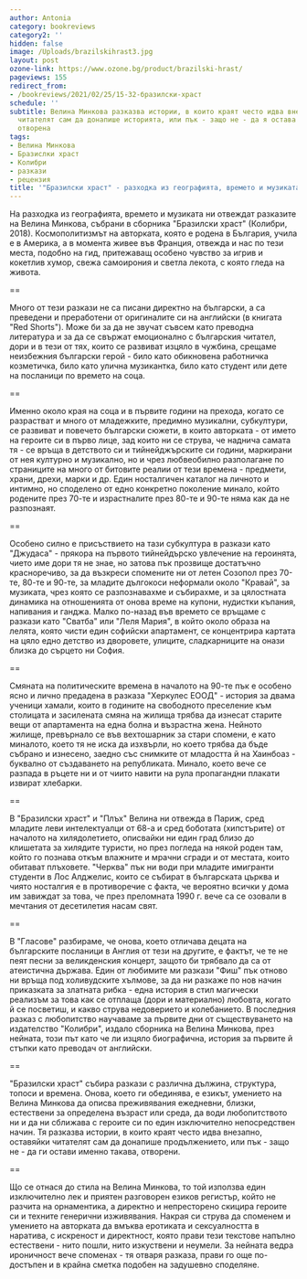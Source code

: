 ```yaml
---
author: Antonia
category: bookreviews
category2: ''
hidden: false
image: /Uploads/brazilskihrast3.jpg
layout: post
ozone-link: https://www.ozone.bg/product/brazilski-hrast/
pageviews: 155
redirect_from:
- /bookreviews/2021/02/25/15-32-бразилски-храст
schedule: ''
subtitle: Велина Минкова разказва истории, в които краят често идва внезапно, оставяйки
  читателят сам да донапише историята, или пък - защо не - да я остава именно такава,
  отворена
tags:
- Велина Минкова
- Бразислки храст
- Колибри
- разкази
- рецензия
title: '"Бразилски храст" - разходка из географията, времето и музиката'
---
```


На разходка из географията, времето и музиката ни отвеждат разказите на Велина Минкова, събрани в сборника "Бразилски храст" (Колибри, 2018). Космополитизмът на авторката, която е родена в България, учила е в Америка, а в момента живее във Франция, отвежда и нас по тези места, подобно на гид, притежаващ особено чувство за игрив и кокетлив хумор, свежа самоирония и светла лекота, с която гледа на живота. 

\==

Много от тези разкази не са писани директно на български, а са преведени и преработени от оригиналите си на английски (в книгата "Red Shorts"). Може би за да не звучат съвсем като преводна литература и за да се свържат емоционално с българския читател, дори и в тези от тях, които се развиват изцяло в чужбина, срещаме неизбежния български герой - било като обикновена работничка козметичка, било като улична музикантка, било като студент или дете на посланици по времето на соца.

\==

Именно около края на соца и в първите години на прехода, когато се разрастват и много от младежките, предимно музикални, субкултури, се развиват и повечето български сюжети, в които авторката - от името на героите си в първо лице, зад които ни се струва, че наднича самата тя - се връща в детството си и тийнейджърските си години, маркирани от нея културно и музикално, но и чрез любвеобилно разполагане по страниците на много от битовите реалии от тези времена - предмети, храни, дрехи, марки и др. Един носталгичен каталог на личното и интимно, но споделено от едно конкретно поколение минало, който родените през 70-те и израстналите през 80-те и 90-те няма как да не разпознаят. 

\==

Особено силно е присъствието на тази субкултура в разкази като "Джудаса" - прякора на първото тийнейдърско увлечение на героинята, чието име дори тя не знае, но затова пък прозвище достатъчно красноречиво, за да възкреси спомените ни от летен Созопол през 70-те, 80-те и 90-те, за младите дългокоси неформали около "Кравай", за музиката, чрез която се разпознавахме и събирахме, и за цялостната динамика на отношенията от онова време на купони, нудистки къпания, напивания и ганджа. Малко по-назад във времето се връщаме с разкази като "Сватба" или "Леля Мария", в който около образа на лелята, която чисти един софийски апартамент, се концентрира картата на цяло едно детство из дворовете, улиците, сладкарниците на онази близка до сърцето ни София. 

\==

Смяната на политическите времена в началото на 90-те пък е особено ясно и лично предадена в разказа "Херкулес ЕООД" - история за двама ученици хамали, които в годините на свободното преселение към столицата и засилената смяна на жилища трябва да изнесат старите вещи от апартамента на една болна и възрастна жена. Нейното жилище, превърнало се във вехтошарник за стари спомени, е като миналото, което тя не иска да изхвърли, но което трябва да бъде събрано и изнесено, заедно със снимките от младостта й на Хаинбоаз - буквално от създаването на републиката. Минало, което вече се разпада в ръцете ни и от чиито навити на рула пропагандни плакати извират хлебарки.  

\==

В "Бразилски храст" и "Плъх" Велина ни отвежда в Париж, сред младите леви интелектуалци от 68-а и сред боботата (хипстърите) от началото на хилядолетието, описвайки ни един град близо до клишетата за хилядите туристи, но през погледа на някой роден там, който го познава откъм влажните и мрачни сгради и от местата, които обитават плъховете. "Черква" пък ни води при младите имигранти студенти в Лос Алджелис, които се събират в българската църква и чиято носталгия е в противоречие с факта, че вероятно всички у дома им завиждат за това, че през преломната 1990 г. вече са се озовали в мечтания от десетилетия насам свят. 

\==

В "Гласове" разбираме, че онова, което отличава децата на българските посланици в Англия от тези на другите, е фактът, че те не пеят песни за великденския концерт, защото би трябвало да са от атеистична държава. Един от любимите ми разкази "Фиш" пък отново ни връща под холивудските хълмове, за да ни разкаже по нов начин приказката за златната рибка - една история в стил магически реализъм за това как се отплаща (дори и материално) любовта, когато й се посветиш, и какво струва недоверието и колебанието. В последния разказ с любопитство научаваме за първите дни от съществуването на издателство "Колибри", издало сборника на Велина Минкова, през нейната, този път като че ли изцяло биографична, история за първите й стъпки като преводач от английски. 

\==

"Бразилски храст" събира разкази с различна дължина, структура, топоси и времена. Онова, което ги обединява, е езикът, умението на Велина Минкова да описва преживявания ежедневни, близки, естествени за определена възраст или среда, да води любопитството ни и да ни сближава с героите си по един изключително непосредствен начин. Тя разказва истории, в които краят често идва внезапно, оставяйки читателят сам да донапише продължението, или пък - защо не - да ги остави именно такава, отворени. 

\==

Що се отнася до стила на Велина Минкова, то той използва един изключително лек и приятен разговорен езиков регистър, който не разчита на орнаментика, а директно и непресторено скицира героите си и техните генерични изживявания.  Накрая си струва да споменем и умението на авторката да вмъква еротиката и сексуалността в наратива, с искреност и директност, която прави тези текстове напълно естествени - нито пошли, нито изкуствени и неумели. За нейната ведра ироничност вече споменах - тя отваря разказа, прави го още по-достъпен и в крайна сметка подобен на задушевно споделяне.
